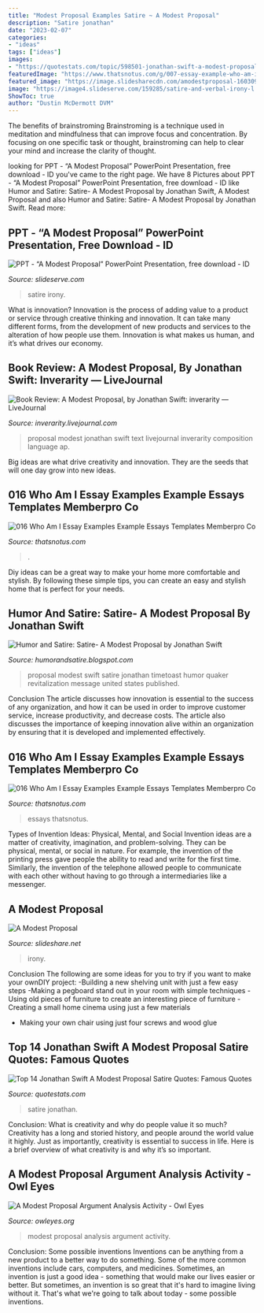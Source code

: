 ```yaml
---
title: "Modest Proposal Examples Satire ~ A Modest Proposal"
description: "Satire jonathan"
date: "2023-02-07"
categories:
- "ideas"
tags: ["ideas"]
images:
- "https://quotestats.com/topic/598501-jonathan-swift-a-modest-proposal-satire-quotes-1011721.jpg"
featuredImage: "https://www.thatsnotus.com/g/007-essay-example-who-am-i-examples-school-safety-the-letter-that-landed-as-college-student-960x1243.jpg"
featured_image: "https://image.slidesharecdn.com/amodestproposal-160309063842/95/a-modest-proposal-4-638.jpg?cb=1457505601"
image: "https://image4.slideserve.com/159285/satire-and-verbal-irony-l.jpg"
ShowToc: true
author: "Dustin McDermott DVM"
---
```



The benefits of brainstroming
Brainstroming is a technique used in meditation and mindfulness that can improve focus and concentration. By focusing on one specific task or thought, brainstroming can help to clear your mind and increase the clarity of thought.

	

		
looking for PPT - “A Modest Proposal” PowerPoint Presentation, free download - ID you've came to the right page. We have 8 Pictures about PPT - “A Modest Proposal” PowerPoint Presentation, free download - ID like Humor and Satire: Satire- A Modest Proposal by Jonathan Swift, A Modest Proposal and also Humor and Satire: Satire- A Modest Proposal by Jonathan Swift. Read more:
		
    
## PPT - “A Modest Proposal” PowerPoint Presentation, Free Download - ID

<img loading=lazy src="https://image4.slideserve.com/159285/satire-and-verbal-irony-l.jpg" onerror="this.onerror=null;this.src='https://tse4.mm.bing.net/th?id=OIP.h66xZ8GUwfe_D5MNnCltyQHaFj&amp;pid=15.1';" alt="PPT - “A Modest Proposal” PowerPoint Presentation, free download - ID">

_Source: slideserve.com_

>satire irony. 

	

What is innovation?
Innovation is the process of adding value to a product or service through creative thinking and innovation. It can take many different forms, from the development of new products and services to the alteration of how people use them. Innovation is what makes us human, and it’s what drives our economy.

    
## Book Review: A Modest Proposal, By Jonathan Swift: Inverarity — LiveJournal

<img loading=lazy src="http://ic.pics.livejournal.com/inverarity/8886283/63925/63925_original.jpg" onerror="this.onerror=null;this.src='https://tse3.mm.bing.net/th?id=OIP.a2rb5vRR_cvz0yDT_Bl5RQHaMf&amp;pid=15.1';" alt="Book Review: A Modest Proposal, by Jonathan Swift: inverarity — LiveJournal">

_Source: inverarity.livejournal.com_

>proposal modest jonathan swift text livejournal inverarity composition language ap. 

	

Big ideas are what drive creativity and innovation. They are the seeds that will one day grow into new ideas.

    
## 016 Who Am I Essay Examples Example Essays Templates Memberpro Co

<img loading=lazy src="https://www.thatsnotus.com/g/007-essay-example-who-am-i-examples-school-safety-the-letter-that-landed-as-college-student-960x1243.jpg" onerror="this.onerror=null;this.src='https://tse2.mm.bing.net/th?id=OIP.YQ20g7-t19esb3twXnItVgHaJl&amp;pid=15.1';" alt="016 Who Am I Essay Examples Example Essays Templates Memberpro Co">

_Source: thatsnotus.com_

>. 

	

Diy ideas can be a great way to make your home more comfortable and stylish. By following these simple tips, you can create an easy and stylish home that is perfect for your needs.

    
## Humor And Satire: Satire- A Modest Proposal By Jonathan Swift

<img loading=lazy src="https://photos1.blogger.com/blogger/844/2897/1600/swift_modest_proposal.jpg" onerror="this.onerror=null;this.src='https://tse4.mm.bing.net/th?id=OIP.TqzNXGWywh-GaYnDEvf3rwAAAA&amp;pid=15.1';" alt="Humor and Satire: Satire- A Modest Proposal by Jonathan Swift">

_Source: humorandsatire.blogspot.com_

>proposal modest swift satire jonathan timetoast humor quaker revitalization message united states published. 

	

Conclusion
The article discusses how innovation is essential to the success of any organization, and how it can be used in order to improve customer service, increase productivity, and decrease costs. The article also discusses the importance of keeping innovation alive within an organization by ensuring that it is developed and implemented effectively.

    
## 016 Who Am I Essay Examples Example Essays Templates Memberpro Co

<img loading=lazy src="https://www.thatsnotus.com/g/003-essay-example-who-am-i-examples-atextualanalysisofiamlegend-phpapp02-thumbnail.jpg" onerror="this.onerror=null;this.src='https://tse4.mm.bing.net/th?id=OIP.yt2tXPSk-hpNFy8zXmq77QHaKe&amp;pid=15.1';" alt="016 Who Am I Essay Examples Example Essays Templates Memberpro Co">

_Source: thatsnotus.com_

>essays thatsnotus. 

	

Types of Invention Ideas: Physical, Mental, and Social
Invention ideas are a matter of creativity, imagination, and problem-solving. They can be physical, mental, or social in nature. For example, the invention of the printing press gave people the ability to read and write for the first time. Similarly, the invention of the telephone allowed people to communicate with each other without having to go through a intermediaries like a messenger.

    
## A Modest Proposal

<img loading=lazy src="https://image.slidesharecdn.com/amodestproposal-160309063842/95/a-modest-proposal-4-638.jpg?cb=1457505601" onerror="this.onerror=null;this.src='https://tse1.mm.bing.net/th?id=OIP._TYNvKIOY5daNadd---QkgHaFj&amp;pid=15.1';" alt="A Modest Proposal">

_Source: slideshare.net_

>irony. 

	

Conclusion
The following are some ideas for you to try if you want to make your ownDIY project: 
-Building a new shelving unit with just a few easy steps 
-Making a pegboard stand out in your room with simple techniques 
-Using old pieces of furniture to create an interesting piece of furniture 
-Creating a small home cinema using just a few materials 
- Making your own chair using just four screws and wood glue

    
## Top 14 Jonathan Swift A Modest Proposal Satire Quotes: Famous Quotes

<img loading=lazy src="https://quotestats.com/topic/598501-jonathan-swift-a-modest-proposal-satire-quotes-1011721.jpg" onerror="this.onerror=null;this.src='https://tse4.mm.bing.net/th?id=OIP.IZBNT3TW1I37vxnoI14lKgHaEn&amp;pid=15.1';" alt="Top 14 Jonathan Swift A Modest Proposal Satire Quotes: Famous Quotes">

_Source: quotestats.com_

>satire jonathan. 

	

Conclusion: What is creativity and why do people value it so much?
Creativity has a long and storied history, and people around the world value it highly. Just as importantly, creativity is essential to success in life. Here is a brief overview of what creativity is and why it’s so important.

    
## A Modest Proposal Argument Analysis Activity - Owl Eyes

<img loading=lazy src="https://owl-static.enotescdn.net/uploads/resources/images/134651334ebf5f6e6d5e6a007bc6c83c27c04b5a-preview-3.png" onerror="this.onerror=null;this.src='https://tse3.mm.bing.net/th?id=OIP.-zA6W5KWyKGzCwYe2QyCDAHaJl&amp;pid=15.1';" alt="A Modest Proposal Argument Analysis Activity - Owl Eyes">

_Source: owleyes.org_

>modest proposal analysis argument activity. 

	

Conclusion: Some possible inventions
Inventions can be anything from a new product to a better way to do something. Some of the more common inventions include cars, computers, and medicines. Sometimes, an invention is just a good idea - something that would make our lives easier or better. But sometimes, an invention is so great that it's hard to imagine living without it. That's what we're going to talk about today - some possible inventions.

